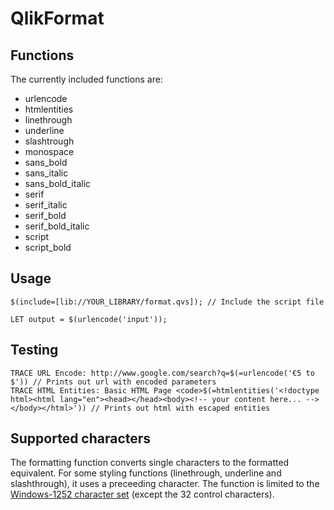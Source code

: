 # QlikFormat
## Functions
The currently included functions are:
- urlencode
- htmlentities
- linethrough
- underline
- slashtrough
- monospace
- sans_bold
- sans_italic
- sans_bold_italic
- serif
- serif_italic
- serif_bold
- serif_bold_italic
- script
- script_bold

## Usage
```
$(include=[lib://YOUR_LIBRARY/format.qvs]); // Include the script file

LET output = $(urlencode('input'));
```

## Testing
```
TRACE URL Encode: http://www.google.com/search?q=$(=urlencode('€5 to $')) // Prints out url with encoded parameters
TRACE HTML Entities: Basic HTML Page <code>$(=htmlentities('<!doctype html><html lang="en"><head></head><body><!-- your content here... --></body></html>')) // Prints out html with escaped entities
```

## Supported characters
The formatting function converts single characters to the formatted equivalent. For some styling functions (linethrough, underline and slashthrough), it uses a preceeding character. The function is limited to the [Windows-1252 character set](https://nl.wikipedia.org/wiki/Windows-1252) (except the 32 control characters).
